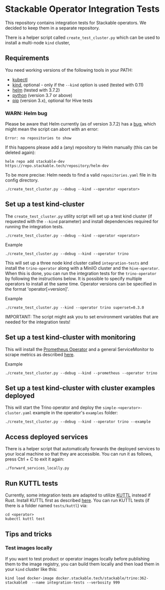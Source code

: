 # Stackable Operator Integration Tests

This repository contains integration tests for Stackable operators.
We decided to keep them in a separate repository.

There is a helper script called `create_test_cluster.py` which can be used to install a multi-node `kind` cluster, 

## Requirements

You need working versions of the following tools in your PATH:
- [kubectl](https://kubernetes.io/docs/tasks/tools/#kubectl)
- [kind](https://kind.sigs.k8s.io/), optional - only if the `--kind` option is used (tested with 0.11)
- [helm](https://helm.sh/) (tested with 3.7.2)
- [python](https://www.python.org/) (version 3.7 or above) 
- [pip](https://pip.pypa.io/en/stable/) (version 3.x), optional for Hive tests

### WARN: Helm bug

Please be aware that Helm currently (as of version 3.7.2) has a [bug](https://github.com/helm/helm/pull/10519), which might mean the script can abort with an error:

    Error: no repositories to show

If this happens please add a (any) repository to Helm manually (this can be deleted again):

    helm repo add stackable-dev https://repo.stackable.tech/repository/helm-dev

To be more precise: Helm needs to find a valid `repositories.yaml` file in its config directory. 

    ./create_test_cluster.py --debug --kind --operator <operator>

## Set up a test kind-cluster

The `create_test_cluster.py` utility script will set up a test kind cluster (if requested with the `--kind` parameter) and install dependencies required for running the integration tests.

    ./create_test_cluster.py --debug --kind --operator <operator>

Example

    ./create_test_cluster.py --debug --kind --operator trino

This will set up a three node kind cluster called `integration-tests` and install the `trino-operator` along with a MiniIO cluster and the `hive-operator`. When this is done, you can run the integration tests for the `trino-operator` by following the instructions below.
It is possible to specify multiple operators to install at the same time. Operator versions can be specified in the format 'operator[=version]'.

Example

    ./create_test_cluster.py --kind --operator trino superset=0.3.0

IMPORTANT: The script might ask you to set environment variables that are needed for the integration tests!

## Set up a test kind-cluster with monitoring

This will install the [Prometheus Operator](https://prometheus-operator.dev) and a general ServiceMonitor to scrape metrics as described [here](https://docs.stackable.tech/home/monitoring.html). 

Example

    ./create_test_cluster.py --debug --kind --prometheus --operator trino

## Set up a test kind-cluster with cluster examples deployed

This will start the Trino operator and deploy the `simple-<operator>-cluster.yaml` example in the operator's `examples` folder:

    ./create_test_cluster.py --debug --kind --operator trino --example

## Access deployed services

There is a helper script that automatically forwards the deployed services to your local machine so that they are accessible.
You can run it as follows, press Ctrl + C to exit it again:

    ./forward_services_locally.py

## Run KUTTL tests

Currently, some integration tests are adapted to utilize [KUTTL](https://kuttl.dev) instead if Rust. Install KUTTL first as described [here](https://kuttl.dev/docs/cli.html#setup-the-kuttl-kubectl-plugin).
You can run KUTTL tests (if there is a folder named `tests/kuttl`) via:

    cd <operator>
    kubectl kuttl test

## Tips and tricks

### Test images locally

If you want to test product or operator images locally before publishing them to the image registry, you can build them locally and then load them in your `kind` cluster like this:

    kind load docker-image docker.stackable.tech/stackable/trino:362-stackable0  --name integration-tests --verbosity 999


